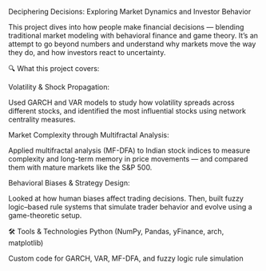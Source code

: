 Deciphering Decisions: Exploring Market Dynamics and Investor Behavior

This project dives into how people make financial decisions — blending traditional market modeling with behavioral finance and game theory. It’s an attempt to go beyond numbers and understand why markets move the way they do, and how investors react to uncertainty.


🔍 What this project covers:

Volatility & Shock Propagation:

Used GARCH and VAR models to study how volatility spreads across different stocks, and identified the most influential stocks using network centrality measures.

Market Complexity through Multifractal Analysis:

Applied multifractal analysis (MF-DFA) to Indian stock indices to measure complexity and long-term memory in price movements — and compared them with mature markets like the S&P 500.

Behavioral Biases & Strategy Design:

Looked at how human biases affect trading decisions. Then, built fuzzy logic–based rule systems that simulate trader behavior and evolve using a game-theoretic setup.

🛠️ Tools & Technologies
Python (NumPy, Pandas, yFinance, arch, matplotlib)

Custom code for GARCH, VAR, MF-DFA, and fuzzy logic rule simulation
